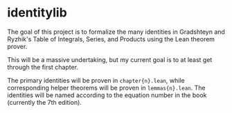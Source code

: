 # identitylib

The goal of this project is to formalize the many identities in Gradshteyn and Ryzhik's Table of Integrals, Series, and Products using the Lean theorem prover.

This will be a massive undertaking, but my current goal is to at least get through the first chapter.

The primary identities will be proven in ```chapter{n}.lean```, while corresponding helper theorems will be proven in ```lemmas{n}.lean```. The identities will be named according to the equation number in the book (currently the 7th edition).
